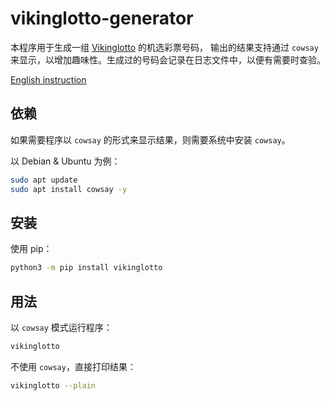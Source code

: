 # vikinglotto-generator

本程序用于生成一组 [Vikinglotto](https://en.wikipedia.org/wiki/Vikinglotto) 的机选彩票号码，
输出的结果支持通过 `cowsay` 来显示，以增加趣味性。生成过的号码会记录在日志文件中，以便有需要时查验。

[English instruction](./README.md)

## 依赖

如果需要程序以 `cowsay` 的形式来显示结果，则需要系统中安装 `cowsay`。

以 Debian & Ubuntu 为例：

```bash
sudo apt update
sudo apt install cowsay -y
```

## 安装

使用 pip：

```bash
python3 -m pip install vikinglotto
```

## 用法

以 `cowsay` 模式运行程序：

```bash
vikinglotto
```

不使用 `cowsay`，直接打印结果：

```bash
vikinglotto --plain
```
